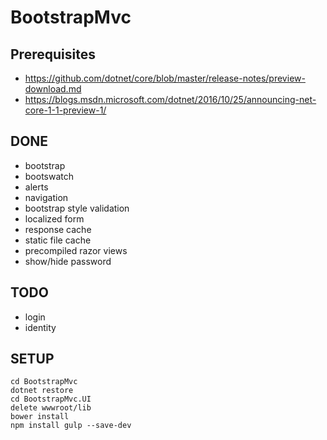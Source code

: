 # BootstrapMvc

## Prerequisites
* https://github.com/dotnet/core/blob/master/release-notes/preview-download.md
* https://blogs.msdn.microsoft.com/dotnet/2016/10/25/announcing-net-core-1-1-preview-1/

## DONE
* bootstrap
* bootswatch
* alerts
* navigation
* bootstrap style validation
* localized form
* response cache
* static file cache
* precompiled razor views
* show/hide password

## TODO
* login
* identity

## SETUP
```
cd BootstrapMvc
dotnet restore
cd BootstrapMvc.UI
delete wwwroot/lib
bower install
npm install gulp --save-dev
```


